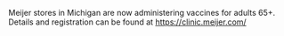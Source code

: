 Meijer stores in Michigan are now administering vaccines for adults 65+. Details and registration can be found at https://clinic.meijer.com/
